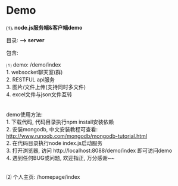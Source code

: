 # Demo

<b>⑴. node.js服务端&客户端demo</b>

  目录:
  <b> --> server </b><br>

  包含: 

  ⑴ 
  demo: /demo/index<br>
    1. websocket聊天室(群)<br>
    2. RESTFUL api服务<br>
    3. 图片/文件上传(支持同时多文件)<br>
    4. excel文件与json文件互转<br>
  <br>    
  demo使用方法: <br>
    1. 下载代码, 代码目录执行npm install安装依赖<br>
    2. 安装mongodb, 中文安装教程可查看: http://www.runoob.com/mongodb/mongodb-tutorial.html<br>
    2. 在代码目录执行node index.js启动服务<br>
    3. 打开浏览器, 访问 http://localhost:8088/demo/index 即可访问demo<br>
    4. 遇到任何BUG或问题, 欢迎指正, 万分感谢~~<br>
  <br>
    
  ⑵ 
  个人主页: /homepage/index

